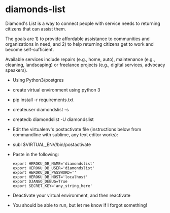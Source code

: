 # diamonds-list
Diamond's List is a way to connect people with service needs to returning citizens that can assist them. 

The goals are 1) to provide affordable assistance to communities and organizations in need, and 2) to help returning citizens get to work and become self-sufficient.

Available services include repairs (e.g., home, auto), maintenance (e.g., cleaning, landscaping) or freelance projects (e.g., digital services, advocacy speakers).


* Using Python3/postgres
* create virtual environment using python 3
* pip install -r requirements.txt
* createuser diamondslist -s
* createdb diamondslist -U diamondslist
* Edit the virtualenv's postactivate file (instructions below from commandline with sublime, any text editor works):
* subl $VIRTUAL_ENV/bin/postactivate
* Paste in the following:

  ```
  export HEROKU_DB_NAME='diamondslist'
  export HEROKU_DB_USER='diamondslist'
  export HEROKU_DB_PASSWORD=''
  export HEROKU_DB_HOST='localhost'
  export DJANGO_DEBUG=True
  export SECRET_KEY='any_string_here'
  ```
  
* Deactivate your virtual environment, and then reactivate
* You should be able to run, but let me know if I forgot something!
